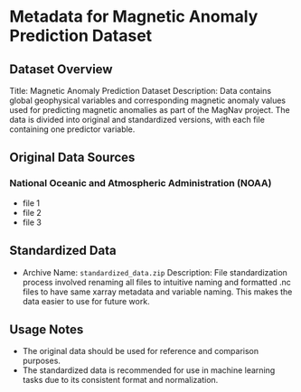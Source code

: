 # Metadata for Magnetic Anomaly Prediction Dataset

## Dataset Overview
Title: Magnetic Anomaly Prediction Dataset
Description: Data contains global geophysical variables and corresponding magnetic anomaly values used for predicting magnetic anomalies as part of the MagNav project. The data is divided into original and standardized versions, with each file containing one predictor variable.

## Original Data Sources
### National Oceanic and Atmospheric Administration (NOAA)
* file 1
* file 2
* file 3



## Standardized Data
- Archive Name: `standardized_data.zip`
  Description: File standardization process involved renaming all files to intuitive naming and formatted .nc files to have same xarray metadata and variable naming. This makes the data easier to use for future work.

## Usage Notes
- The original data should be used for reference and comparison purposes.
- The standardized data is recommended for use in machine learning tasks due to its consistent format and normalization.

